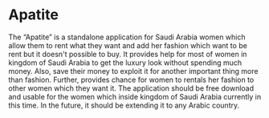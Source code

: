 # Apatite
The “Apatite” is a standalone application for Saudi Arabia women which allow them to rent what they want and add her fashion which want to be rent but it doesn't possible to buy. It provides help for most of women in kingdom of Saudi Arabia to get the luxury look without spending much money. Also, save their money to exploit it for another important thing more than fashion.
Further, provides chance for women to rentals her fashion to other women which they want it. The application should be free download and usable for the women which inside kingdom of Saudi Arabia currently in this time. In the future, it should be extending it to any Arabic country.
